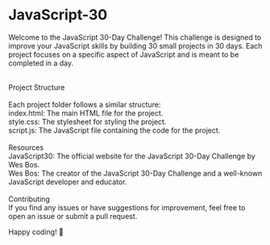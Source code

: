 # JavaScript-30
Welcome to the JavaScript 30-Day Challenge! This challenge is designed to improve your JavaScript skills by building 30 small projects in 30 days. Each project focuses on a specific aspect of JavaScript and is meant to be completed in a day. <br><br>

Project Structure<br><br>
    Each project folder follows a similar structure:<br>
        index.html: The main HTML file for the project.<br>
        style.css: The stylesheet for styling the project.    
        script.js: The JavaScript file containing the code for the project.<br><br>
Resources<br>
JavaScript30: The official website for the JavaScript 30-Day Challenge by Wes Bos.<br>
Wes Bos: The creator of the JavaScript 30-Day Challenge and a well-known JavaScript developer and educator.<br><br>
Contributing<br>
If you find any issues or have suggestions for improvement, feel free to open an issue or submit a pull request.<br>

Happy coding! 🚀
